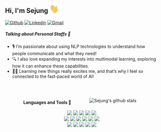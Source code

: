 
## Hi, I'm Sejung <img  src="https://raw.githubusercontent.com/ABSphreak/ABSphreak/master/gifs/Hi.gif" width="30px"></h1>
[![Github](https://img.shields.io/badge/-Github-000?style=flat&logo=Github&logoColor=white)](https://github.com/AAISSJ)
[![Linkedin](https://img.shields.io/badge/-LinkedIn-blue?style=flat&logo=Linkedin&logoColor=white)](https://www.linkedin.com/in/sejung-son-39695a244/)
[![Gmail](https://img.shields.io/badge/-Gmail-c14438?style=flat&logo=Gmail&logoColor=white)](mailto:maze0717@g.skku.edu)
&nbsp;

##### Talking about Personal Staffs 👾

- 🎙️ I’m passionate about using NLP technologies to understand how people communicate and what they need!
- 🔍 I also love expanding my interests into multimodal learning, exploring how it can enhance these capabilities. 
- 👩‍💻 Learning new things really excites me, and that’s why I feel so connected to the fast-paced world of AI!


<br><br>

<p>
	<a><img width="45%" align="right" alt="Sejung's github stats" src="https://github-readme-stats.vercel.app/api?username=AAISSJ&show_icons=true&theme=solarized-lighte" /></a>
	<h4 align="center"> Languages and Tools 💪</h4>
	<div align="center">
		<img src="https://img.shields.io/badge/Python-F7DF1E?style=flat&logo=Python&logoColor=white" />
		<img src="https://img.shields.io/badge/PyTorch-EE4C2C?style=flat&logo=PyTorch&logoColor=white" />
		<img src="https://img.shields.io/badge/PyTorch Lightning-792EE5?style=flat&logo=PyTorch Lightning&logoColor=white" />
		<img src="https://img.shields.io/badge/Flask-000000?style=flat&logo=Flask&logoColor=white" />
		<img src="https://img.shields.io/badge/Linux-FCC624?style=flat&logo=Linux&logoColor=white" />
		<br>
		<img src="https://img.shields.io/badge/C%2B%2B-0769AD?style=flat&logo=C%2B%2B&logoColor=white" />
		<img src="https://img.shields.io/badge/C-A8B9CC?style=flat&logo=C&logoColor=white" />
		<img src="https://img.shields.io/badge/Java-007396?style=flat&logo=Conda-Forge&logoColor=white" />
		<img src="https://img.shields.io/badge/HTML5-E34F26?style=flat&logo=HTML5&logoColor=white" />
		<img src="https://img.shields.io/badge/CSS3-1572B6?style=flat&logo=CSS3&logoColor=white" />
		<img src="https://img.shields.io/badge/Markdown-000000?style=flat&logo=Markdown&logoColor=white" />
		<br>
		<img src="https://img.shields.io/badge/Visual Studio Code-007ACC?style=flat&logo=VisualStudioCode&logoColor=white" />
		<img src="https://img.shields.io/badge/Anaconda-44A833?style=flat&logo=Anaconda&logoColor=white" />
		<img src="https://img.shields.io/badge/Notion-000000?style=flat&logo=Notion&logoColor=white" />
		<img src="https://img.shields.io/badge/Slack-4A154B?style=flat&logo=Slack&logoColor=white" />
		<img src="https://img.shields.io/badge/Github-000000?style=flat&logo=Github&logoColor=white" />
	</div>

</p>
